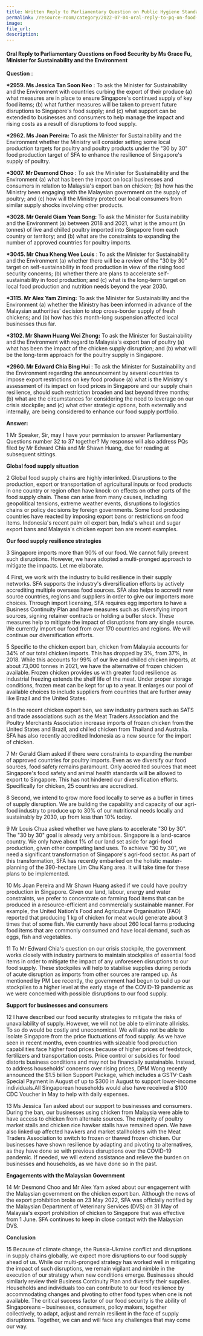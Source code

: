 ```yaml
---  
title: Written Reply to Parliamentary Question on Public Hygiene Standards by Ms Grace Fu, Minister for Sustainability and the Environment  
permalink: /resource-room/category/2022-07-04-oral-reply-to-pq-on-food-security/
image:  
file_url:  
description:  
---  
```


#### Oral Reply to Parliamentary Questions on Food Security by Ms Grace Fu, Minister for Sustainability and the Environment

**Question** :

**\*2959. Ms Jessica Tan Soon Neo** : To ask the Minister for Sustainability and the Environment with countries curbing the export of their produce (a) what measures are in place to ensure Singapore&#39;s continued supply of key food items; (b) what further measures will be taken to prevent future disruptions to Singapore&#39;s food supply; and (c) what support can be extended to businesses and consumers to help manage the impact and rising costs as a result of disruptions to food supply.


**\*2962. Ms Joan Pereira:** To ask the Minister for Sustainability and the Environment whether the Ministry will consider setting some local production targets for poultry and poultry products under the &quot;30 by 30&quot; food production target of SFA to enhance the resilience of Singapore&#39;s supply of poultry.


**\*3007. Mr Desmond Choo** : To ask the Minister for Sustainability and the Environment (a) what has been the impact on local businesses and consumers in relation to Malaysia&#39;s export ban on chicken; (b) how has the Ministry been engaging with the Malaysian government on the supply of poultry; and (c) how will the Ministry protect our local consumers from similar supply shocks involving other products.


**\*3028. Mr Gerald Giam Yean Song:** To ask the Minister for Sustainability and the Environment (a) between 2018 and 2021, what is the amount (in tonnes) of live and chilled poultry imported into Singapore from each country or territory; and (b) what are the constraints to expanding the number of approved countries for poultry imports.


**\*3045. Mr Chua Kheng Wee Louis** : To ask the Minister for Sustainability and the Environment (a) whether there will be a review of the &quot;30 by 30&quot; target on self-sustainability in food production in view of the rising food security concerns; (b) whether there are plans to accelerate self-sustainability in food production; and (c) what is the long-term target on local food production and nutrition needs beyond the year 2030.


**\*3115. Mr Alex Yam Ziming:** To ask the Minister for Sustainability and the Environment (a) whether the Ministry has been informed in advance of the Malaysian authorities&#39; decision to stop cross-border supply of fresh chickens; and (b) how has this month-long suspension affected local businesses thus far.


**\*3102. Mr Shawn Huang Wei Zhong:** To ask the Minister for Sustainability and the Environment with regard to Malaysia&#39;s export ban of poultry (a) what has been the impact of the chicken supply disruption; and (b) what will be the long-term approach for the poultry supply in Singapore.


**\*2960. Mr Edward Chia Bing Hui** : To ask the Minister for Sustainability and the Environment regarding the announcement by several countries to impose export restrictions on key food produce (a) what is the Ministry&#39;s assessment of its impact on food prices in Singapore and our supply chain resilience, should such restriction broaden and last beyond three months; (b) what are the circumstances for considering the need to leverage on our crisis stockpile; and (c) what other strategic options, both externally and internally, are being considered to enhance our food supply portfolio.

**Answer:**

1 Mr Speaker, Sir, may I have your permission to answer Parliamentary Questions number 32 to 37 together? My response will also address PQs filed by Mr Edward Chia and Mr Shawn Huang, due for reading at subsequent sittings.

**Global food supply situation**

2 Global food supply chains are highly interlinked. Disruptions to the production, export or transportation of agricultural inputs or food products in one country or region often have knock-on effects on other parts of the food supply chain. These can arise from many causes, including geopolitical tensions, extreme weather events, disruptions to logistics chains or policy decisions by foreign governments. Some food producing countries have reacted by imposing export bans or restrictions on food items. Indonesia&#39;s recent palm oil export ban, India&#39;s wheat and sugar export bans and Malaysia&#39;s chicken export ban are recent examples.

**Our food supply resilience strategies**

3 Singapore imports more than 90% of our food. We cannot fully prevent such disruptions. However, we have adopted a multi-pronged approach to mitigate the impacts. Let me elaborate.

4 First, we work with the industry to build resilience in their supply networks. SFA supports the industry&#39;s diversification efforts by actively accrediting multiple overseas food sources. SFA also helps to accredit new source countries, regions and suppliers in order to give our importers more choices. Through import licensing, SFA requires egg importers to have a Business Continuity Plan and have measures such as diversifying import sources, signing retainer contracts or holding a buffer stock. These measures help to mitigate the impact of disruptions from any single source. We currently import our food from over 170 countries and regions. We will continue our diversification efforts.

5 Specific to the chicken export ban, chicken from Malaysia accounts for 34% of our total chicken imports. This has dropped by 3%, from 37%, in 2018. While this accounts for 99% of our live and chilled chicken imports, at about 73,000 tonnes in 2021, we have the alternative of frozen chicken available. Frozen chicken provides us with greater food resilience as industrial freezing extends the shelf life of the meat. Under proper storage conditions, frozen meat can be kept for up to a year. It enlarges our pool of available choices to include suppliers from countries that are further away like Brazil and the United States.

6 In the recent chicken export ban, we saw industry partners such as SATS and trade associations such as the Meat Traders Association and the Poultry Merchants Association increase imports of frozen chicken from the United States and Brazil, and chilled chicken from Thailand and Australia. SFA has also recently accredited Indonesia as a new source for the import of chicken.

7 Mr Gerald Giam asked if there were constraints to expanding the number of approved countries for poultry imports. Even as we diversify our food sources, food safety remains paramount. Only accredited sources that meet Singapore&#39;s food safety and animal health standards will be allowed to export to Singapore. This has not hindered our diversification efforts. Specifically for chicken, 25 countries are accredited.

8 Second, we intend to grow more food locally to serve as a buffer in times of supply disruption. We are building the capability and capacity of our agri-food industry to produce up to 30% of our nutritional needs locally and sustainably by 2030, up from less than 10% today.

9 Mr Louis Chua asked whether we have plans to accelerate &quot;30 by 30&quot;. The &quot;30 by 30&quot; goal is already very ambitious. Singapore is a land-scarce country. We only have about 1% of our land set aside for agri-food production, given other competing land uses. To achieve &quot;30 by 30&quot;, we need a significant transformation of Singapore&#39;s agri-food sector. As part of this transformation, SFA has recently embarked on the holistic master-planning of the 390-hectare Lim Chu Kang area. It will take time for these plans to be implemented.

10 Ms Joan Pereira and Mr Shawn Huang asked if we could have poultry production in Singapore. Given our land, labour, energy and water constraints, we prefer to concentrate on farming food items that can be produced in a resource-efficient and commercially sustainable manner. For example, the United Nation&#39;s Food and Agriculture Organisation (FAO) reported that producing 1 kg of chicken for meat would generate about 3 times that of some fish. We currently have about 260 local farms producing food items that are commonly consumed and have local demand, such as eggs, fish and vegetables.

11 To Mr Edward Chia&#39;s question on our crisis stockpile, the government works closely with industry partners to maintain stockpiles of essential food items in order to mitigate the impact of any unforeseen disruptions to our food supply. These stockpiles will help to stabilise supplies during periods of acute disruption as imports from other sources are ramped up. As mentioned by PM Lee recently, the government had begun to build up our stockpiles to a higher level at the early stage of the COVID-19 pandemic as we were concerned with possible disruptions to our food supply.

**Support for businesses and consumers**

12 I have described our food security strategies to mitigate the risks of unavailability of supply. However, we will not be able to eliminate all risks. To so do would be costly and uneconomical. We will also not be able to isolate Singapore from the price fluctuations of food supply. As we have seen in recent months, even countries with sizeable food production capabilities face higher food prices because of higher prices of feedstock, fertilizers and transportation costs. Price control or subsidies for food distorts business conditions and may not be financially sustainable. Instead, to address households&#39; concerns over rising prices, DPM Wong recently announced the $1.5 billion Support Package, which includes a GSTV-Cash Special Payment in August of up to $300 in August to support lower-income individuals.All Singaporean households would also have received a $100 CDC Voucher in May to help with daily expenses.

13 Ms Jessica Tan asked about our support to businesses and consumers. During the ban, our businesses using chicken from Malaysia were able to have access to chicken from alternate sources. The majority of poultry market stalls and chicken rice hawker stalls have remained open. We have also linked up affected hawkers and market stallholders with the Meat Traders Association to switch to frozen or thawed frozen chicken. Our businesses have shown resilience by adapting and pivoting to alternatives, as they have done so with previous disruptions over the COVID-19 pandemic. If needed, we will extend assistance and relieve the burden on businesses and households, as we have done so in the past.

**Engagements with the Malaysian Government**

14 Mr Desmond Choo and Mr Alex Yam asked about our engagement with the Malaysian government on the chicken export ban. Although the news of the export prohibition broke on 23 May 2022, SFA was officially notified by the Malaysian Department of Veterinary Services (DVS) on 31 May of Malaysia&#39;s export prohibition of chicken to Singapore that was effective from 1 June. SFA continues to keep in close contact with the Malaysian DVS.

**Conclusion**

15 Because of climate change, the Russia-Ukraine conflict and disruptions in supply chains globally, we expect more disruptions to our food supply ahead of us. While our multi-pronged strategy has worked well in mitigating the impact of such disruptions, we remain vigilant and nimble in the execution of our strategy when new conditions emerge. Businesses should similarly review their Business Continuity Plan and diversify their supplies. Households and individuals too can contribute to our food resilience by accommodating changes and pivoting to other food types when one is not available. The critical success factor of our food security is the ability of Singaporeans – businesses, consumers, policy makers, together collectively, to adapt, adjust and remain resilient in the face of supply disruptions. Together, we can and will face any challenges that may come our way.
